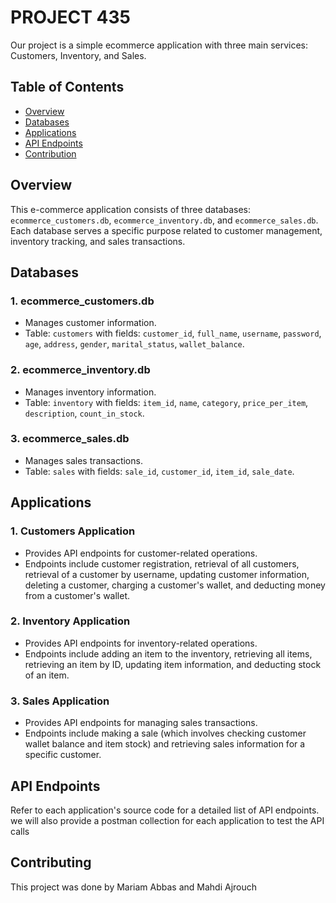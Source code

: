 # PROJECT 435

Our project is a simple ecommerce application with three main services: Customers, Inventory, and Sales.

## Table of Contents

- [Overview](#overview)
- [Databases](#databases)
- [Applications](#applications)
- [API Endpoints](#api-endpoints)
- [Contribution](#contribution)

## Overview

This e-commerce application consists of three databases: `ecommerce_customers.db`, `ecommerce_inventory.db`, and `ecommerce_sales.db`. 
Each database serves a specific purpose related to customer management, inventory tracking, and sales transactions.

## Databases

### 1. ecommerce_customers.db

- Manages customer information.
- Table: `customers` with fields: `customer_id`, `full_name`, `username`, `password`, `age`, `address`, `gender`, `marital_status`, `wallet_balance`.

### 2. ecommerce_inventory.db

- Manages inventory information.
- Table: `inventory` with fields: `item_id`, `name`, `category`, `price_per_item`, `description`, `count_in_stock`.

### 3. ecommerce_sales.db

- Manages sales transactions.
- Table: `sales` with fields: `sale_id`, `customer_id`, `item_id`, `sale_date`.

## Applications

### 1. Customers Application

- Provides API endpoints for customer-related operations.
- Endpoints include customer registration, retrieval of all customers, retrieval of a customer by username, updating customer information, deleting a customer, charging a customer's wallet, and deducting money from a customer's wallet.

### 2. Inventory Application

- Provides API endpoints for inventory-related operations.
- Endpoints include adding an item to the inventory, retrieving all items, retrieving an item by ID, updating item information, and deducting stock of an item.

### 3. Sales Application

- Provides API endpoints for managing sales transactions.
- Endpoints include making a sale (which involves checking customer wallet balance and item stock) and retrieving sales information for a specific customer.

## API Endpoints

Refer to each application's source code for a detailed list of API endpoints.
we will also provide a postman collection for each application to test the API calls

## Contributing

This project was done by Mariam Abbas and Mahdi Ajrouch
